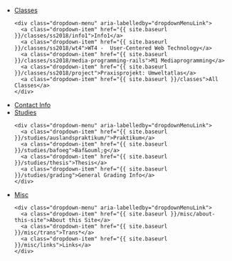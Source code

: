 
<ul class="nav flex-md-column">
  <li class="nav-item">
    <a class="nav-link dropdown-toggle" href="#" role="button" id="dropdownMenuLink"
        data-toggle="dropdown" aria-haspopup="true" aria-expanded="false">
      Classes
    </a>

    <div class="dropdown-menu" aria-labelledby="dropdownMenuLink">
      <a class="dropdown-item" href="{{ site.baseurl }}/classes/ss2018/info1">Info1</a>
      <a class="dropdown-item" href="{{ site.baseurl }}/classes/ss2018/wt4">WT4 -  User-Centered Web Technology</a>
      <a class="dropdown-item" href="{{ site.baseurl }}/classes/ss2018/media-programming-rails">M1 Mediaprogramming</a>
      <a class="dropdown-item" href="{{ site.baseurl }}/classes/ss2018/project">Praxisprojekt: Umweltatlas</a>
      <a class="dropdown-item" href="{{ site.baseurl }}/classes">All Classes</a>
    </div>
  </li>

  <li class="nav-item">
    <a class="nav-link" href="{{ site.baseurl }}/contact">Contact Info</a>
  </li>

  <li class="nav-item">
    <a class="nav-link dropdown-toggle" href="#" role="button" id="dropdownMenuLink"
        data-toggle="dropdown" aria-haspopup="true" aria-expanded="false">
      Studies
    </a>

    <div class="dropdown-menu" aria-labelledby="dropdownMenuLink">
      <a class="dropdown-item" href="{{ site.baseurl }}/studies/auslandspraktikum/">Praktikum</a>
      <a class="dropdown-item" href="{{ site.baseurl }}/studies/bafoeg">Baf&ouml;g</a>
      <a class="dropdown-item" href="{{ site.baseurl }}/studies/thesis">Thesis</a>
      <a class="dropdown-item" href="{{ site.baseurl }}/studies/grading">General Grading Info</a>
    </div>
  </li>


  <li class="nav-item">
    <a class="nav-link dropdown-toggle" href="#" role="button" id="dropdownMenuLink"
        data-toggle="dropdown" aria-haspopup="true" aria-expanded="false">
      Misc
    </a>

    <div class="dropdown-menu" aria-labelledby="dropdownMenuLink">
      <a class="dropdown-item" href="{{ site.baseurl }}/misc/about-this-site">About this Site</a>
      <a class="dropdown-item" href="{{ site.baseurl }}/misc/trans">Trans*</a>
      <a class="dropdown-item" href="{{ site.baseurl }}/misc/links">Links</a>
    </div>
  </li>
<ul>
